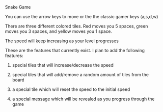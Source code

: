 Snake Game

You can use the arrow keys to move or the the classic gamer keys (a,s,d,w)

There are three different colored tiles. Red moves you 5 spaces, green moves you 3 spaces, and yellow moves you 1 space.

The speed will keep increasing as your level progresses

These are the features that currently exist. I plan to add the following features:

1) special tiles that will increase/decrease the speed

2) special tiles that will add/remove a random amount of tiles from the board

3) a special tile which will reset the speed to the initial speed

4) a special message which will be revealed as you progress through the game

